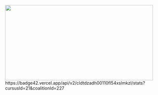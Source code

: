  <img src="https://media.giphy.com/media/bqSkJ4IwNcoZG/giphy.gif" width="480" height="246" />
https://badge42.vercel.app/api/v2/cldtdzadh00110fl54xslmkzl/stats?cursusId=21&coalitionId=227
